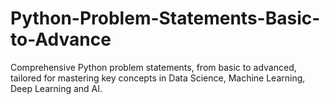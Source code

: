 # Python-Problem-Statements-Basic-to-Advance
Comprehensive Python problem statements, from basic to advanced, tailored for mastering key concepts in Data Science, Machine Learning, Deep Learning and AI.
